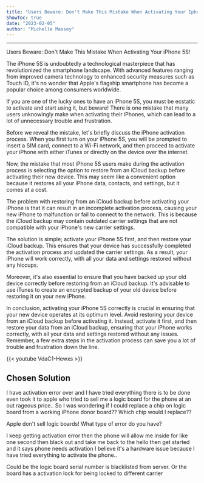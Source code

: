 ```yaml
---
title: "Users Beware: Don't Make This Mistake When Activating Your Iphone 5S!"
ShowToc: true 
date: "2023-02-05"
author: "Michelle Massey"
---
```

*****
Users Beware: Don't Make This Mistake When Activating Your iPhone 5S!

The iPhone 5S is undoubtedly a technological masterpiece that has revolutionized the smartphone landscape. With advanced features ranging from improved camera technology to enhanced security measures such as Touch ID, it's no wonder that Apple's flagship smartphone has become a popular choice among consumers worldwide.

If you are one of the lucky ones to have an iPhone 5S, you must be ecstatic to activate and start using it, but beware! There is one mistake that many users unknowingly make when activating their iPhones, which can lead to a lot of unnecessary trouble and frustration.

Before we reveal the mistake, let's briefly discuss the iPhone activation process. When you first turn on your iPhone 5S, you will be prompted to insert a SIM card, connect to a Wi-Fi network, and then proceed to activate your iPhone with either iTunes or directly on the device over the internet.

Now, the mistake that most iPhone 5S users make during the activation process is selecting the option to restore from an iCloud backup before activating their new device. This may seem like a convenient option because it restores all your iPhone data, contacts, and settings, but it comes at a cost.

The problem with restoring from an iCloud backup before activating your iPhone is that it can result in an incomplete activation process, causing your new iPhone to malfunction or fail to connect to the network. This is because the iCloud backup may contain outdated carrier settings that are not compatible with your iPhone's new carrier settings.

The solution is simple; activate your iPhone 5S first, and then restore your iCloud backup. This ensures that your device has successfully completed the activation process and updated the carrier settings. As a result, your iPhone will work correctly, with all your data and settings restored without any hiccups.

Moreover, it's also essential to ensure that you have backed up your old device correctly before restoring from an iCloud backup. It's advisable to use iTunes to create an encrypted backup of your old device before restoring it on your new iPhone.

In conclusion, activating your iPhone 5S correctly is crucial in ensuring that your new device operates at its optimum level. Avoid restoring your device from an iCloud backup before activating it. Instead, activate it first, and then restore your data from an iCloud backup, ensuring that your iPhone works correctly, with all your data and settings restored without any issues. Remember, a few extra steps in the activation process can save you a lot of trouble and frustration down the line.

{{< youtube VdaC1-Hewxs >}} 



## Chosen Solution
 I have activation error over and I have tried everything there is to be done even took it to apple who tried to sell me a logic board for the phone at an out rageous price.. So I was wondering if I could replace a chip on logic board from a working iPhone donor board?? Which chip would I replace??

 Apple don't sell logic boards! What type of error do you have?

 I keep getting activation error then the phone will allow me inside for like one second then black out and take me back to the hello then get started and it says phone needs activation I believe it's a hardware issue because I have tried everything to activate the phone..

 Could be the logic board serial number is blacklisted from server. Or the board has a activation lock for being locked to different carrier




